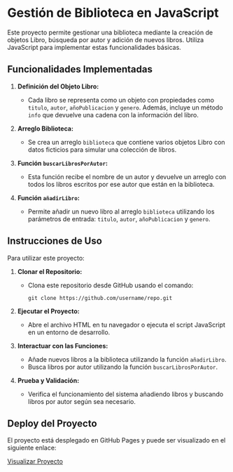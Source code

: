 # Gestión de Biblioteca en JavaScript

Este proyecto permite gestionar una biblioteca mediante la creación de objetos Libro, búsqueda por autor y adición de nuevos libros. Utiliza JavaScript para implementar estas funcionalidades básicas.

## Funcionalidades Implementadas

1. **Definición del Objeto Libro:**
   - Cada libro se representa como un objeto con propiedades como `titulo`, `autor`, `añoPublicacion` y `genero`. Además, incluye un método `info` que devuelve una cadena con la información del libro.

2. **Arreglo Biblioteca:**
   - Se crea un arreglo `biblioteca` que contiene varios objetos Libro con datos ficticios para simular una colección de libros.

3. **Función `buscarLibrosPorAutor`:**
   - Esta función recibe el nombre de un autor y devuelve un arreglo con todos los libros escritos por ese autor que están en la biblioteca.

4. **Función `añadirLibro`:**
   - Permite añadir un nuevo libro al arreglo `biblioteca` utilizando los parámetros de entrada: `titulo`, `autor`, `añoPublicacion` y `genero`.

## Instrucciones de Uso

Para utilizar este proyecto:

1. **Clonar el Repositorio:**
   - Clona este repositorio desde GitHub usando el comando:
     ```
     git clone https://github.com/username/repo.git
     ```

2. **Ejecutar el Proyecto:**
   - Abre el archivo HTML en tu navegador o ejecuta el script JavaScript en un entorno de desarrollo.

3. **Interactuar con las Funciones:**
   - Añade nuevos libros a la biblioteca utilizando la función `añadirLibro`.
   - Busca libros por autor utilizando la función `buscarLibrosPorAutor`.

4. **Prueba y Validación:**
   - Verifica el funcionamiento del sistema añadiendo libros y buscando libros por autor según sea necesario.

## Deploy del Proyecto

El proyecto está desplegado en GitHub Pages y puede ser visualizado en el siguiente enlace:

[Visualizar Proyecto](https://eriksalva.github.io/trabajo-practico-opcional-js/)

